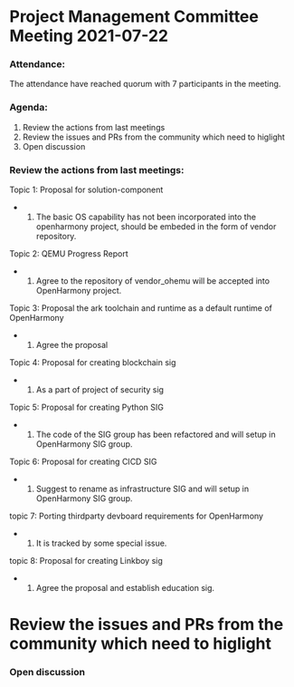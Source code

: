 # Project Management Committee Meeting 2021-07-22

### Attendance:
The attendance have reached quorum with 7 participants in the meeting.

### Agenda:

 1. Review the actions from last meetings
 2. Review the issues and PRs from the community which need to higlight
 3. Open discussion


### Review the actions from last meetings:

Topic 1: Proposal for solution-component
- 1. The basic OS capability has not been incorporated into the openharmony project, should be embeded in the form of vendor repository.

Topic 2: QEMU Progress Report
- 1. Agree to the repository of vendor_ohemu will be accepted into OpenHarmony project.

Topic 3: Proposal the ark toolchain and runtime as a default runtime of OpenHarmony
- 1. Agree the proposal

Topic 4: Proposal for creating blockchain sig
- 1. As a part of project of security sig

Topic 5: Proposal for creating Python SIG
- 1. The code of the SIG group has been refactored and will setup in OpenHarmony SIG group.


Topic 6: Proposal for creating CICD SIG
- 1. Suggest to rename as infrastructure SIG and will setup in OpenHarmony SIG group.


topic 7: Porting thirdparty devboard requirements for OpenHarmony
- 1. It is tracked by some special issue.

topic 8: Proposal for creating Linkboy sig
- 1. Agree the proposal and establish education sig.


# Review the issues and PRs from the community which need to higlight


### Open discussion

